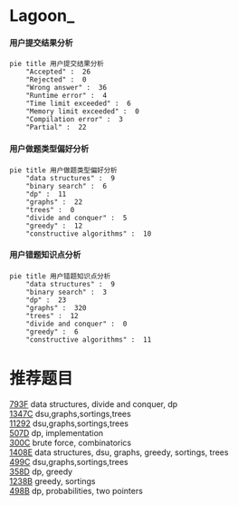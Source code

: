 # Lagoon_

<!-- tabs:start -->



#### **用户提交结果分析**

```mermaid
pie title 用户提交结果分析
    "Accepted" :  26
    "Rejected" :  0
    "Wrong answer" :  36
    "Runtime error" :  4
    "Time limit exceeded" :  6
    "Memory limit exceeded" :  0
    "Compilation error" :  3
    "Partial" :  22
```

#### **用户做题类型偏好分析**

```mermaid
pie title 用户做题类型偏好分析
    "data structures" :  9
    "binary search" :  6
    "dp" :  11
    "graphs" :  22
    "trees" :  0
    "divide and conquer" :  5
    "greedy" :  12
    "constructive algorithms" :  10
```
#### **用户错题知识点分析**

```mermaid
pie title 用户错题知识点分析
    "data structures" :  9
    "binary search" :  3
    "dp" :  23
    "graphs" :  320
    "trees" :  12
    "divide and conquer" :  0
    "greedy" :  6
    "constructive algorithms" :  11
```



<!-- tabs:end -->
# 推荐题目
[793F](https://codeforces.com/contest/793/problem/F)		data structures,
                        divide and conquer,
                        dp		  
[1347C](https://codeforces.com/contest/1347/problem/C)		dsu,graphs,sortings,trees		  
[11292](https://codeforces.com/contest/1129/problem/2)		dsu,graphs,sortings,trees		  
[507D](https://codeforces.com/contest/507/problem/D)		dp,
                        implementation		  
[300C](https://codeforces.com/contest/300/problem/C)		brute force,
                        combinatorics		  
[1408E](https://codeforces.com/contest/1408/problem/E)		data structures,
                        dsu,
                        graphs,
                        greedy,
                        sortings,
                        trees		  
[499C](https://codeforces.com/contest/499/problem/C)		dsu,graphs,sortings,trees		  
[358D](https://codeforces.com/contest/358/problem/D)		dp,
                        greedy		  
[1238B](https://codeforces.com/contest/1238/problem/B)		greedy,
                        sortings		  
[498B](https://codeforces.com/contest/498/problem/B)		dp,
                        probabilities,
                        two pointers		  
